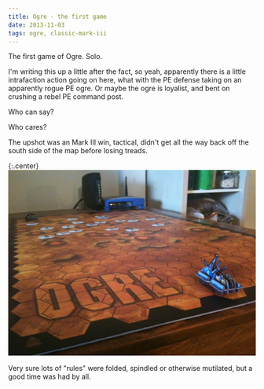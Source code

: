 ```yaml
---
title: Ogre - the first game
date: 2013-11-03
tags: ogre, classic-mark-iii
---
```


The first game of Ogre. Solo.

I'm writing this up a little after the fact, so yeah, apparently there
is a little intrafaction action going on here, what with the PE defense
taking on an apparently rogue PE ogre. Or maybe the ogre is loyalist,
and bent on crushing a rebel PE command post.

Who can say?

Who cares?

The upshot was an Mark III win, tactical, didn't get all the way back
off the south side of the map before losing treads.

{:.center}
![Some interfaction action](/images/ogre_first_game.jpg)

Very sure lots of "rules" were folded, spindled or otherwise mutilated,
but a good time was had by all.
